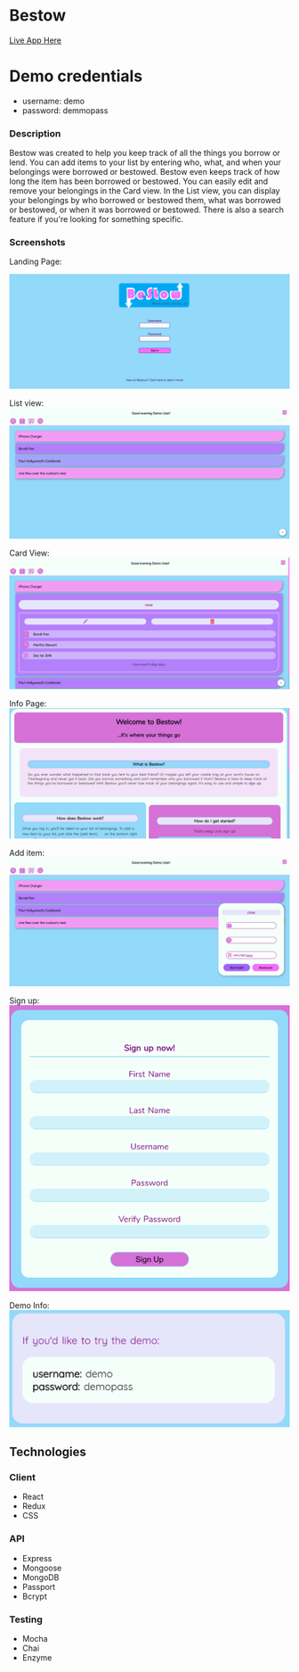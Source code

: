
 Bestow
========

[Live App Here](https://bestow-client.herokuapp.com)

# Demo credentials
* username: demo
* password: demmopass

### Description

Bestow was created to help you keep track of all the things you borrow or lend. You can add items to your list by entering
who, what, and when your belongings were borrowed or bestowed. Bestow even keeps track of how long the item has been borrowed
or bestowed. You can easily edit and remove your belongings in the Card view. In the List view, you can display your belongings by who borrowed or bestowed them, what was borrowed or bestowed, or when it was borrowed or bestowed. There is
also a search feature if you're looking for something specific.

### Screenshots

Landing Page:

![Landing Page](/public/screenshots/landing.png "Landing Page")

List view:
![List View](/public/screenshots/list.png "List View")

Card View:
![Card View](/public/screenshots/card.png "Card View")

Info Page:
![Info Page](/public/screenshots/info.png "Info Page")

Add item:
![Add Item](/public/screenshots/additem.png "Add item")

Sign up:
![Sign up](/public/screenshots/signup.png "Sign up")

Demo Info:
![Demo Info](/public/screenshots/demo.png "Demo Info")


 Technologies
--------------

### Client
* React
* Redux
* CSS

### API
* Express
* Mongoose
* MongoDB
* Passport
* Bcrypt

### Testing
* Mocha
* Chai
* Enzyme
